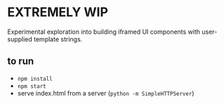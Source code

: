 # EXTREMELY WIP

Experimental exploration into building iframed UI components with user-supplied template strings.

## to run

- `npm install`
- `npm start`
- serve index.html from a server (`python -m SimpleHTTPServer`)
